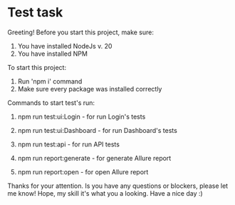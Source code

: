 # Test task
Greeting! 
Before you start this project, make sure:
1) You have installed NodeJs v. 20
2) You have installed NPM

To start this project:
1) Run 'npm i' command
2) Make sure every package was installed correctly

Commands to start test's run:
1) npm run test:ui:Login - for run Login's tests
2) npm run test:ui:Dashboard - for run Dashboard's tests
3) npm run test:api - for run API tests

4) npm run report:generate - for generate Allure report
5) npm run report:open - for open Allure report 

Thanks for your attention. Is you have any questions or blockers, please let me know!
Hope, my skill it's what you a looking.
Have a nice day :)